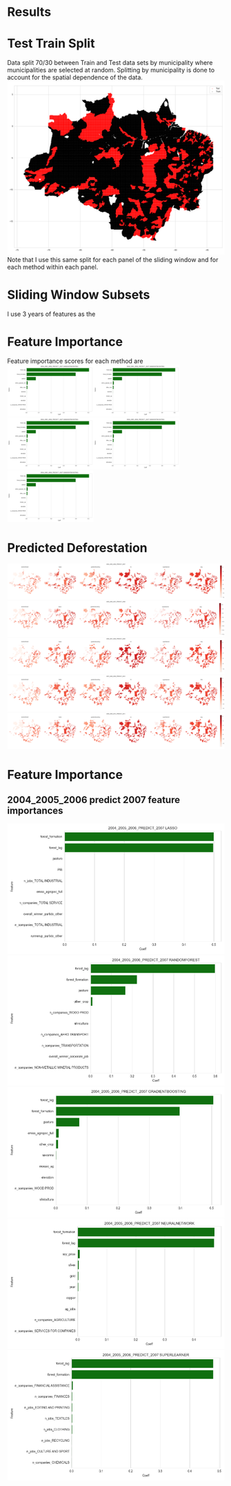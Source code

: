 
Results
=======

# Test Train Split
  
Data split 70/30 between Train and Test data sets by municipality where municipalities are selected at random. Splitting by municipality is done to account for the spatial dependence of the data.  
![Test/Train split plot](FeatureImportanceResults/2004_2005_2006_PREDICT_2007/EntirePlot.png)  
Note that I use this same split for each panel of the sliding window and for each method within each panel.
# Sliding Window Subsets
  
I use 3 years of features as the 
# Feature Importance
  
Feature importance scores for each method are   
<img src="FeatureImportanceResults/2004_2005_2006_PREDICT_2007/FeatureImportance/features_gradientboosting.png" alt="Photo 1" width="200" /><img src="FeatureImportanceResults/2004_2005_2006_PREDICT_2007/FeatureImportance/features_gradientboosting.png" alt="Photo 2" width="200" /><img src="FeatureImportanceResults/2004_2005_2006_PREDICT_2007/FeatureImportance/features_gradientboosting.png" alt="Photo 3" width="200" /><img src="FeatureImportanceResults/2004_2005_2006_PREDICT_2007/FeatureImportance/features_gradientboosting.png" alt="Photo 4" width="200" /><img src="FeatureImportanceResults/2004_2005_2006_PREDICT_2007/FeatureImportance/features_gradientboosting.png" alt="Photo 5" width="200" />
# Predicted Deforestation
  
![](FeatureImportanceResults/2004_2005_2006_PREDICT_2007/DeforestPlot_all.png)  
![](FeatureImportanceResults/2005_2006_2007_PREDICT_2008/DeforestPlot_all.png)  
![](FeatureImportanceResults/2006_2007_2008_PREDICT_2009/DeforestPlot_all.png)  
![](FeatureImportanceResults/2007_2008_2009_PREDICT_2010/DeforestPlot_all.png)  
![](FeatureImportanceResults/2008_2009_2010_PREDICT_2011/DeforestPlot_all.png)
# Feature Importance

## 2004_2005_2006 predict 2007 feature importances
  
![Random Forest](FeatureImportanceResults/2004_2005_2006_PREDICT_2007/FeatureImportance/features_lasso.png)  
![Random Forest](FeatureImportanceResults/2004_2005_2006_PREDICT_2007/FeatureImportance/features_randomforest.png)  
![Random Forest](FeatureImportanceResults/2004_2005_2006_PREDICT_2007/FeatureImportance/features_gradientboosting.png)  
![Random Forest](FeatureImportanceResults/2004_2005_2006_PREDICT_2007/FeatureImportance/features_neuralnetwork.png)  
![Random Forest](FeatureImportanceResults/2004_2005_2006_PREDICT_2007/FeatureImportance/features_superlearner.png)